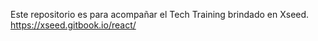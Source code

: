 Este repositorio es para acompañar el Tech Training brindado en Xseed. https://xseed.gitbook.io/react/
